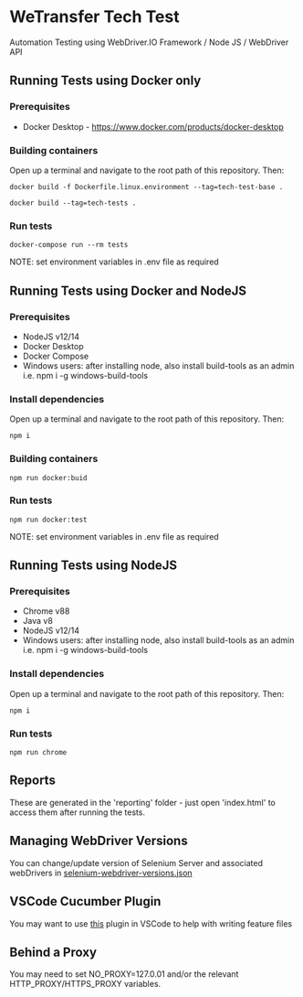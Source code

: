 # WeTransfer Tech Test
Automation Testing using WebDriver.IO Framework / Node JS / WebDriver API

## Running Tests using Docker only

### Prerequisites 
- Docker Desktop - https://www.docker.com/products/docker-desktop

### Building containers

Open up a terminal and navigate to the root path of this repository. Then:

```
docker build -f Dockerfile.linux.environment --tag=tech-test-base .
```
```
docker build --tag=tech-tests .
```
### Run tests
```
docker-compose run --rm tests
```
NOTE: set environment variables in .env file as required

## Running Tests using Docker and NodeJS

### Prerequisites 
- NodeJS v12/14
- Docker Desktop
- Docker Compose
- Windows users: after installing node, also install build-tools as an admin i.e. npm i -g windows-build-tools

### Install dependencies

Open up a terminal and navigate to the root path of this repository. Then:

```
npm i
```
### Building containers
```
npm run docker:buid
```
### Run tests
```
npm run docker:test
```
NOTE: set environment variables in .env file as required

## Running Tests using NodeJS

### Prerequisites 
- Chrome v88
- Java v8
- NodeJS v12/14 
- Windows users: after installing node, also install build-tools as an admin i.e. npm i -g windows-build-tools

### Install dependencies

Open up a terminal and navigate to the root path of this repository.  Then:

```
npm i
```
### Run tests
```
npm run chrome
```

## Reports
These are generated in the 'reporting' folder - just open 'index.html' to access them after running the tests.

## Managing WebDriver Versions
You can change/update version of Selenium Server and associated webDrivers in [selenium-webdriver-versions.json](./selenium-webdriver-versions.json)

## VSCode Cucumber Plugin
You may want to use [this](https://marketplace.visualstudio.com/items?itemName=alexkrechik.cucumberautocomplete) plugin in VSCode to help with writing feature files

## Behind a Proxy
You may need to set NO_PROXY=127.0.01 and/or the relevant HTTP_PROXY/HTTPS_PROXY variables.